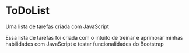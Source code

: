 # ToDoList
Uma lista de tarefas criada com JavaScript

Essa lista de tarefas foi criada com o intuito de treinar e aprimorar minhas habilidades com JavaScript e testar funcionalidades do Bootstrap
